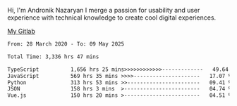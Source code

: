 Hi, I'm Andronik Nazaryan
I merge a passion for usability and user experience with technical knowledge to create cool digital experiences.

[My Gitlab](https://gitlab.com/anridev24)

<!--START_SECTION:waka-->

```txt
From: 28 March 2020 - To: 09 May 2025

Total Time: 3,336 hrs 47 mins

TypeScript          1,656 hrs 25 mins>>>>>>>>>>>>-------------   49.64 %
JavaScript          569 hrs 35 mins >>>>---------------------   17.07 %
Python              313 hrs 53 mins >>-----------------------   09.41 %
JSON                158 hrs 3 mins  >------------------------   04.74 %
Vue.js              150 hrs 20 mins >------------------------   04.51 %
```

<!--END_SECTION:waka-->
